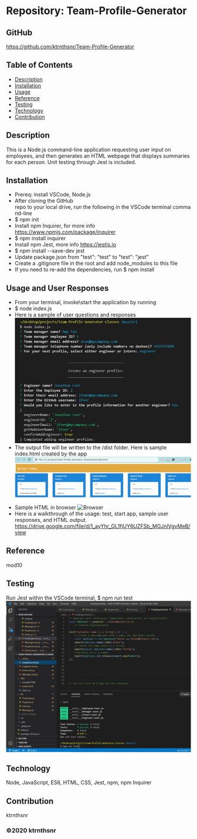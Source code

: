 # Repository: Team-Profile-Generator

## GitHub 
https://github.com/ktrnthsnr/Team-Profile-Generator

## Table of Contents
* [Description](#description)
* [Installation](#installation)
* [Usage](#usage)
* [Reference](#reference)
* [Testing](#testing)
* [Technology](#technology)
* [Contribution](#contribution)

## Description
This is a Node.js command-line application requesting user input on employees, and then generates an HTML webpage that displays summaries for each person. Unit testing through Jest is included.

## Installation
- Prereq: install VSCode, Node.js
- After cloning the GitHub repo to your local drive, run the following in the VSCode terminal command-line
- $ npm init
- Install npm Inquirer, for more info https://www.npmjs.com/package/inquirer
- $ npm install inquirer
- Install npm Jest, more info https://jestjs.io
- $ npm install --save-dev jest
- Update package.json from "test": "test" to "test": "jest" 
- Create a .gitignore file in the root and add node_modules to this file
- If you need to re-add the dependencies, run $ npm install

## Usage and User Responses
* From your terminal, invoke\start the application by running 
* $ node index.js
* Here is a sample of user questions and responses
![Usage](./usage.jpg "README.md usage")
* The output file will be written to the /dist folder. Here is sample index.html created by the app 
![HTML](./htmlview.jpg "README.md HTML output")
* Sample HTML in browser
![Browser](./browserview.jpg "README.md browser view")
* Here is a walkthrough of the usage: test, start app, sample user responses, and HTML output.
https://drive.google.com/file/d/1_ayYhr_GL1fjUY6UZFSb_MGJnlVgvMeB/view

## Reference
mod10

## Testing
Run Jest within the VSCode terminal, $ npm run test
![Test](./tests.jpg "README.md tests")

## Technology
Node, JavaScript, ES6, HTML, CSS, Jest, npm, npm Inquirer

## Contribution
ktrnthsnr

### ©️2020 ktrnthsnr
